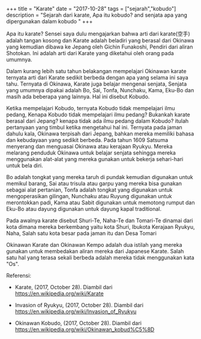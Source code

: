 +++
title = "Karate"
date = "2017-10-28"
tags = ["sejarah","kobudo"]
description = "Sejarah dari karate, Apa itu kobudo? and senjata apa yang dipergunakan dalam kobudo "
+++

  Apa itu karate? Sensei saya dulu mengajarkan bahwa arti dari karate(空手) adalah tangan kosong dan Karate adalah beladiri yang berasal dari Okinawa yang kemudian dibawa ke Jepang oleh Gichin Funakoshi, Pendiri dari aliran Shotokan. Ini adalah arti dari Karate yang diketahui oleh orang pada umumnya.

  Dalam kurang lebih satu tahun belakangan mempelajari Okinawan karate ternyata arti dari Karate sedikit berbeda dengan apa yang selama ini saya tahu. Ternyata di Okinawa, Karate juga belajar mengenai senjata, Senjata yang umumnya dipakai adalah Bo, Sai, Tonfa, Nunchaku, Kama, Eku-Bo dan masih ada beberapa yang lainnya. Hal ini disebut Kobudo.

  Ketika mempelajari Kobudo, ternyata Kobudo tidak mempelajari ilmu pedang, Kenapa Kobudo tidak mempelajari ilmu pedang? Bukankah karate berasal dari Jepang? kenapa tidak ada ilmu pedang dalam Kobudo? itulah pertanyaan yang timbul ketika mengetahui hal ini. Ternyata pada jaman dahulu kala, Okinawa terpisah dari Jepang, bahkan mereka memiliki bahasa dan kebudayaan yang sedikit berbeda. Pada tahun 1609 Satsuma menyerang dan menguasai Okinawa atau kerajaan Ryukyu. Mereka melarang penduduk Okinawa untuk belajar senjata sehingga mereka menggunakan alat-alat yang mereka gunakan untuk bekerja sehari-hari untuk bela diri.

  Bo adalah tongkat yang mereka taruh di pundak kemudian digunakan untuk memikul barang, Sai atau trisula atau garpu yang mereka bisa gunakan sebagai alat pertanian, Tonfa adalah tongkat yang digunakan untuk mengoperasikan gilingan, Nunchaku atau Ruyung digunakan untuk merontokkan padi, Kama atau Sabit digunakan untuk memotong rumput dan Eku-Bo atau dayung digunakan untuk dayung kapal traditional.

  Pada awalnya karate disebut Shuri-Te, Naha-Te dan Tomari-Te dinamai dari kota dimana mereka berkembang yaitu kota Shuri, Ibukota Kerajaan Ryukyu, Naha, Salah satu kota besar pada jaman itu dan Desa Tomari

  Okinawan Karate dan Okinawan Kempo adalah dua istilah yang mereka gunakan untuk membedakan aliran mereka dari Japanese Karate. Salah satu hal yang terasa sekali berbeda adalah mereka tidak menggunakan kata "Os".

Referensi:

* Karate, (2017, October 28). Diambil dari https://en.wikipedia.org/wiki/Karate

* Invasion of Ryukyu, (2017, October 28). Diambil dari https://en.wikipedia.org/wiki/Invasion_of_Ryukyu

* Okinawan Kobudo, (2017, October 28). Diambil dari https://en.wikipedia.org/wiki/Okinawan_kobud%C5%8D
